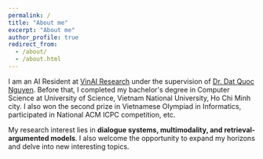 ```yaml
---
permalink: /
title: "About me"
excerpt: "About me"
author_profile: true
redirect_from: 
  - /about/
  - /about.html
---
```


I am an AI Resident at [VinAI Research](https://www.vinai.io/) under the supervision of [Dr. Dat Quoc Nguyen](https://datquocnguyen.github.io/). Before that, I completed my bachelor's degree in Computer Science at University of Science, Vietnam National University, Ho Chi Minh city. I also won the second prize in Vietnamese Olympiad in Informatics, participated in National ACM ICPC competition, etc.

My research interest lies in **dialogue systems, multimodality, and retrieval-argumented models**. I also welcome the opportunity to expand my horizons and delve into new interesting topics.
